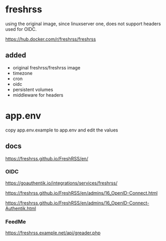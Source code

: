 # freshrss

using the original image, since linuxserver one, does not support headers used for OIDC.

https://hub.docker.com/r/freshrss/freshrss


## added

- original freshrss/freshrss image
- timezone
- cron
- oidc
- persistent volumes
- middleware for headers

# app.env

copy app.env.example to app.env and edit the values

## docs

<https://freshrss.github.io/FreshRSS/en/>


### OIDC

<https://goauthentik.io/integrations/services/freshrss/>

<https://freshrss.github.io/FreshRSS/en/admins/16_OpenID-Connect.html>

<https://freshrss.github.io/FreshRSS/en/admins/16_OpenID-Connect-Authentik.html>

### FeedMe

<https://freshrss.example.net/api/greader.php>